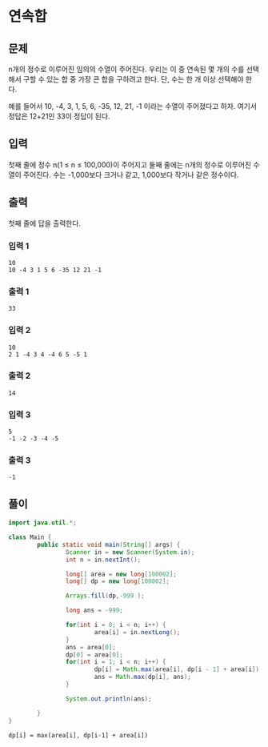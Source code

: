 # 연속합

## 문제
n개의 정수로 이루어진 임의의 수열이 주어진다. 우리는 이 중 연속된 몇 개의 수를 선택해서 구할 수 있는 합 중 가장 큰 합을 구하려고 한다. 단, 수는 한 개 이상 선택해야 한다.

예를 들어서 10, -4, 3, 1, 5, 6, -35, 12, 21, -1 이라는 수열이 주어졌다고 하자. 여기서 정답은 12+21인 33이 정답이 된다.

## 입력
첫째 줄에 정수 n(1 ≤ n ≤ 100,000)이 주어지고 둘째 줄에는 n개의 정수로 이루어진 수열이 주어진다. 수는 -1,000보다 크거나 같고, 1,000보다 작거나 같은 정수이다.

## 출력
첫째 줄에 답을 출력한다.

### 입력 1
```
10
10 -4 3 1 5 6 -35 12 21 -1
```
### 출력 1
```
33
```

### 입력 2
```
10
2 1 -4 3 4 -4 6 5 -5 1
```

### 출력 2
```
14
```

### 입력 3
```
5
-1 -2 -3 -4 -5
```

### 출력 3
```
-1
```

## 풀이
```java
import java.util.*;

class Main {
        public static void main(String[] args) {
                Scanner in = new Scanner(System.in);
                int n = in.nextInt();

                long[] area = new long[100002]; 
                long[] dp = new long[100002];

                Arrays.fill(dp,-999 );

                long ans = -999;

                for(int i = 0; i < n; i++) {
                        area[i] = in.nextLong();
                }   
                ans = area[0];
                dp[0] = area[0];
                for(int i = 1; i < n; i++) {
                        dp[i] = Math.max(area[i], dp[i - 1] + area[i]);
                        ans = Math.max(dp[i], ans);
                }   

                System.out.println(ans);

        }   
}
```

`dp[i] = max(area[i], dp[i-1] + area[i])`
